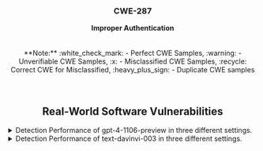 <p align="center">
  </a>
  <h3 align="center">CWE-287</a></h3>
  <p align="center">
    <b>Improper Authentication</b><br><br><br> **Note:** :white_check_mark: - Perfect CWE Samples, :warning: - Unverifiable CWE Samples, :x: - Misclassified CWE Samples, :recycle: Correct CWE for Misclassified, :heavy_plus_sign: - Duplicate CWE samples <br><br><br>
  </p>
</p>
<div align="center">

## Real-World Software Vulnerabilities

</div>

<details>
<summary>Detection Performance of gpt-4-1106-preview in three different settings.</summary><br>


<h3>
    <b>
        <div align="center">
            :white_check_mark: - Perfect CWE Samples
        </div>
    </b>
</h3>
  
<div align="center">

|  Sample   |  gpt-4-1106 (No explanation) | gpt-4-1106-CWEtype  | gpt-4-1106 (with explanation)  | gpt-4-1106-CWEtype  | gpt-4-1106 (with explanation and highlighted code segment) | gpt-4-1106-CWEtype |
|-----------|------------------------|---------------------|-----------------------------|---------------------------|-----------------------------------|-------------------|
|  CWE287-231   |  Yes  |  CWE-90 (80%)  |  Yes  |  CWE-90 (90%)  |  Yes  |  CWE-90 (90%); code: No  |
|  CWE287-413   |  Yes  | CWE-120 (80%), CWE-676 (70%), CWE-170 (70%), CWE-252 (60%), CWE-404 (70%), CWE-20 (60%)  |  Yes  |  CWE-120 (90%), CWE-457 (90%), CWE-401 (90%), CWE-755 (90%), **CWE-287 (90%)**, CWE-476 (90%)  |  Yes  |  CWE-120 (90%), CWE-676 (90%), CWE-252 (90%), CWE-401 (90%), CWE-170 (90%), CWE-697 (90%); code: No        |
|  CWE287-1635  |  Yes  | CWE-120 (80%), CWE-121 (80%), CWE-122 (80%), CWE-20 (70%), CWE-676 (60%), CWE-330 (70%), CWE-404 (60%)  |  Yes  |  CWE-120 (80%), CWE-121 (80%), CWE-122 (80%), CWE-134 (70%), CWE-20 (70%), CWE-676 (60%), CWE-330 (60%), CWE-404 (60%), CWE-391 (60%)  |  Yes  |  CWE-120 (90%); code: No  |
|  Total        |  6/3  |  1/3  |  5/3  |  1/3  |  5/3  |  0/3   |

</div>


<h3>
    <b>
        <div align="center">
            :warning: - Unverifiable CWE Samples
        </div>
    </b>
</h3>
  
<div align="center">

|  Sample   |  gpt-4-1106 (No explanation) | gpt-4-1106-CWEtype  | gpt-4-1106 (with explanation)  | gpt-4-1106-CWEtype  | gpt-4-1106 (with explanation and highlighted code segment) | gpt-4-1106-CWEtype |
|-----------|------------------------|---------------------|-----------------------------|---------------------------|-----------------------------------|-------------------|
|  :warning: CWE287-287   |  No  |  -   |  Yes  |  CWE-113 (60%)       |  Yes  |  CWE-20 (70%); code: No  |    
|  :warning: CWE287-975   |  Yes  |  CWE-399 (70%), CWE-20 (60%), CWE-755 (60%), CWE-754 (50%)  |  Yes  |  CWE-400 (80%), CWE-20 (80%), CWE-755 (80%), CWE-364 (80%), CWE-770 (80%), CWE-476 (80%)|  Yes  | CWE-404 (80%), CWE-20 (80%), CWE-754 (80%), CWE-190 (80%), CWE-676 (80%), CWE-772 (80%), CWE-364 (80%); **code: Yes**  |
|  Total        |  1/2  |  1/2  |  0/2  |  0/2  |  0/2  |  0/2   |

</div>


<h3>
    <b>
        <div align="center">
            :heavy_plus_sign: - Duplicate CWE samples
        </div>
    </b>
</h3>
  
<div align="center">

|  Sample   |  gpt-4-1106 (No explanation) | gpt-4-1106-CWEtype  | gpt-4-1106 (with explanation)  | gpt-4-1106-CWEtype  | gpt-4-1106 (with explanation and highlighted code segment) | gpt-4-1106-CWEtype |
|-----------|------------------------|---------------------|-----------------------------|---------------------------|-----------------------------------|-------------------|
|  :heavy_plus_sign: CWE287-516   |  Yes  |  CWE-90 (90%)  |  Yes  |  CWE-90 (90%)  |  Yes  |  CWE-90 (80%); code: No  |

</div>
</details>


<details>
  <summary>Detection Performance of text-davinvi-003 in three different settings.</summary><br>


  <h3>
    <b>
        <div align="center">
            :white_check_mark: - Perfect CWE Samples
        </div>
    </b>
</h3>

<div align="center">

|  Sample   |  text-davinvi-003 (No explanation) | text-davinvi-003-CWEtype  | text-davinvi-003 (with explanation)  | text-davinvi-003-CWEtype  | text-davinvi-003 (with explanation and highlighted code segment) | text-davinvi-003-CWEtype |
|-----------|------------------------|---------------------|-----------------------------|---------------------------|-----------------------------------|-------------------|
|  CWE287-231   |  No  |  -  |  Yes  |  CWE-90 (95%)  |  Yes  |  CWE-90 (100%); code: No  |   
|  CWE287-413   |  Yes  | CWE-20 (90%), CWE-78 (80%)  |  Yes  |  CWE-120 (95%)  |  Yes  |  CWE-119 (90%); code: No   |
|  CWE287-1635  |  Yes  | CWE-20 (95%)  |  Yes  |  CWE-120 (90%)  |  Yes  |  CWE-120 (90%); code: No  |
|  Total        |  2/3  |  0/3  |  3/3  |  0/3  |  3/3  |  0/3   |
</div>


  <h3>
    <b>
        <div align="center">
            :warning: - Unverifiable CWE Samples
        </div>
    </b>
</h3>

<div align="center">

|  Sample   |  text-davinvi-003 (No explanation) | text-davinvi-003-CWEtype  | text-davinvi-003 (with explanation)  | text-davinvi-003-CWEtype  | text-davinvi-003 (with explanation and highlighted code segment) | text-davinvi-003-CWEtype |
|-----------|------------------------|---------------------|-----------------------------|---------------------------|-----------------------------------|-------------------|
|  :warning: CWE287-287   |  No  |  -   |  Yes  |  CWE-113 (90%)       |  No  |  -; code: -  |    
|  :warning: CWE287-975   |  No  |  -  |  Yes  | CWE-119 (90%)  |  Yes  | CWE-119 (90%); code: No  |
|  Total        |  2/2  |  2/2  |  0/2  |  0/2  |  1/2  |  1/2   |
</div>


  <h3>
    <b>
        <div align="center">
            :heavy_plus_sign: - Duplicate CWE samples
        </div>
    </b>
</h3>

<div align="center">

|  Sample   |  text-davinvi-003 (No explanation) | text-davinvi-003-CWEtype  | text-davinvi-003 (with explanation)  | text-davinvi-003-CWEtype  | text-davinvi-003 (with explanation and highlighted code segment) | text-davinvi-003-CWEtype |
|-----------|------------------------|---------------------|-----------------------------|---------------------------|-----------------------------------|-------------------|
|  :heavy_plus_sign: CWE287-516   |  No  |  -  |  Yes  |  CWE-90 (95%)  |  Yes  |  CWE-90 (100%); code: No  | 

</div>
</details>
